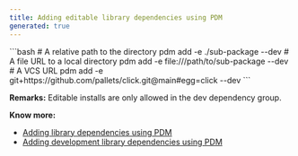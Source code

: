 ```yaml
---
title: Adding editable library dependencies using PDM
generated: true
---
```


<div markdown="1" class="ans">
```bash
# A relative path to the directory
pdm add -e ./sub-package --dev
# A file URL to a local directory
pdm add -e file:///path/to/sub-package --dev
# A VCS URL
pdm add -e git+https://github.com/pallets/click.git@main#egg=click --dev
```
</div>

**Remarks:**
Editable installs are only allowed in the dev dependency group.

**Know more:**
- [Adding library dependencies using PDM](/en-US/pdm/adding-library-dependencies)
- [Adding development library dependencies using PDM](/en-US/pdm/adding-development-library-dependencies)
